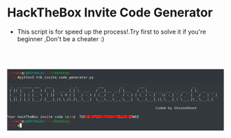 # HackTheBox Invite Code Generator
- This script is for speed up the process!.Try first to solve it if you're beginner ,Don't be a cheater :)

<br><br>

<img src=eg.png> 
